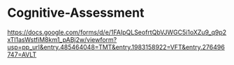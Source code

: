 # Cognitive-Assessment
https://docs.google.com/forms/d/e/1FAIpQLSeofrtQbVJWGC5i1oXZu9_q9p2xTl1asWstfiM8km1_pABj2w/viewform?usp=pp_url&entry.485464048=TMT&entry.1983158922=VFT&entry.276496747=AVLT

